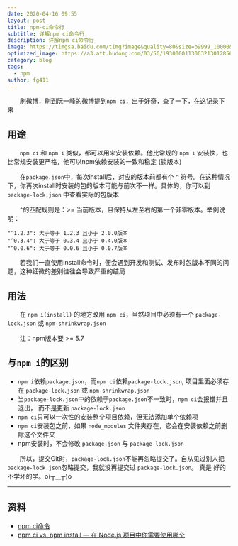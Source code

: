 ```yaml
---
date: 2020-04-16 09:55
layout: post
title: npm-ci命令行
subtitle: 详解npm ci命令行
description: 详解npm ci命令行
image: https://timgsa.baidu.com/timg?image&quality=80&size=b9999_10000&sec=1578046469146&di=24b211897ae2ce4b99f4c04c8cbfaced&imgtype=0&src=http%3A%2F%2Fattimg.dospy.com%2Fimg%2Fday_110923%2F20110923_0dd4df9e10e0aabdb8aaoGPSl0x9i9p6.jpg
optimized_image: https://a3.att.hudong.com/03/56/19300001130632130128560741382_950.jpg
category: blog
tags:
  - npm
author: fg411
---
```


　　刷微博，刷到阮一峰的微博提到`npm ci`，出于好奇，查了一下，在这记录下来

## 用途

　　`npm ci` 和 `npm i` 类似，都可以用来安装依赖。他比常规的 `npm i` 安装快，也比常规安装更严格，他可以npm依赖安装的一致和稳定 (锁版本)

　　在`package.json`中，每次install后，对应的版本前都有个 `^` 符号。在这种情况下，你再次install时安装的包的版本可能与前次不一样。具体的，你可以到 `package-lock.json` 中查看实际的包版本

　　`^`的匹配规则是：>= 当前版本，且保持从左至右的第一个非零版本。举例说明：

```
"^1.2.3": 大于等于 1.2.3 且小于 2.0.0版本
"^0.3.4": 大于等于 0.3.4 且小于 0.4.0版本
"^0.0.6": 大于等于 0.0.6 且小于 0.0.7版本
```

　　若我们一直使用install命令时，便会遇到开发和测试、发布时包版本不同的问题，这种细微的差别往往会导致严重的结局

## 用法

　　在 `npm i(install)` 的地方改用 `npm ci`，当然项目中必须有一个 `package-lock.json` 或 `npm-shrinkwrap.json`

　　注：npm版本要 >= 5.7

## 与`npm i`的区别

- `npm i`依赖`package.json`，而`npm ci`依赖`package-lock.json`, 项目里面必须存在 `package-lock.json` 或 `npm-shrinkwrap.json`
- 当`package-lock.json`中的依赖于`package.json`不一致时，`npm ci`会报错并且退出， 而不是更新 `package-lock.json`
- `npm ci`只可以一次性的安装整个项目依赖，但无法添加单个依赖项
- `npm ci`安装包之前，如果 `node_modules` 文件夹存在，它会在安装依赖之前删除这个文件夹
- npm安装时，不会修改 `package.json` 与 `package-lock.json`

　　所以，提交Git时，`package-lock.json`不能再忽略提交了。自从见过别人把`package-lock.json`忽略提交，我就没再提交过 `package-lock.json`。 真是 好的不学坏的学。o(╥﹏╥)o

------

## 资料

 - [npm ci命令](https://www.zhuyuntao.cn/npm-ci%E5%91%BD%E4%BB%A4)
 - [npm ci vs. npm install — 在 Node.js 项目中你需要使用哪个](https://www.codercto.com/a/92251.html)
